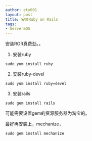 ```yaml
---
author: ety001
layout: post
title: 安装Ruby on Rails
tags:
- Server&OS
---
```


安装ROR真费劲。。

1. 安装ruby

```
sudo yum install ruby
```

2. 安装ruby-devel

```
sudo yum install ruby=devel
```

3. 安装rails

```
sudo gem install rails
```

可能需要设置gem的资源服务器为淘宝的。

最好再安装上，mechanize，

```
sudo gem install mechanize
```


